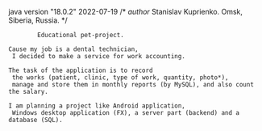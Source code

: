 java version "18.0.2" 2022-07-19
/*
        *author*
    Stanislav Kuprienko.
    Omsk, Siberia, Russia.
*/

            Educational pet-project.

    Cause my job is a dental technician,
     I decided to make a service for work accounting.

    The task of the application is to record 
     the works (patient, clinic, type of work, quantity, photo*),
     manage and store them in monthly reports (by MySQL), and also count the salary.

    I am planning a project like Android application,
     Windows desktop application (FX), a server part (backend) and a database (SQL).